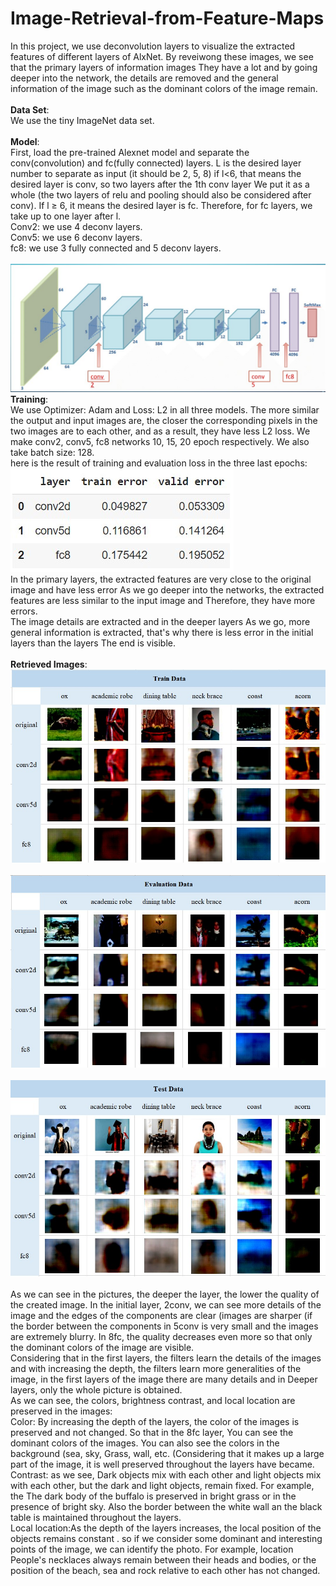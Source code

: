 # Image-Retrieval-from-Feature-Maps
In this project, we use deconvolution layers to visualize the extracted features of different layers of AlxNet. By reveiwong these images, we see that the primary layers of information images
They have a lot and by going deeper into the network, the details are removed and the general information of the image such as the dominant colors of the image
 remain.
<br>
<br>
__Data Set__:
<br>
We use the tiny ImageNet data set.
<br>
<br>
__Model__:
<br>
First, load the pre-trained Alexnet model and separate the conv(convolution) and fc(fully connected) layers. 
L is the desired layer number to separate as input (it should be 2, 5, 8) if l<6, that means the desired layer is conv, so two layers after the 1th conv layer 
We put it as a whole (the two layers of relu and pooling should also be considered after conv). If l ≥ 6, it means the desired layer is fc. Therefore, for fc layers, we take up to one layer after l.
<br>
Conv2: we use 4 deconv layers.
<br>
Conv5: we use 6 deconv layers.
<br>
fc8: we use 3 fully connected and 5 deconv layers.
<br>
<br>
![Image 0](pictures/alexnet.jpg)
<br>
__Training__:
<br>
We use Optimizer: Adam and Loss: L2 in all three models. The more similar the output and input images are, 
the closer the corresponding pixels in the two images are to each other, and as a result, they have less L2 loss.
We make conv2, conv5, fc8 networks 10, 15, 20 epoch respectively. We also take batch size: 128.
<br>
here is the result of training and evaluation loss in the three last epochs:
<br>
![Image 1](pictures/three_last_epoch_error.jpg)
<br>
In the primary layers, the extracted features are very close to the original image and have less error
As we go deeper into the networks, the extracted features are less similar to the input image and
Therefore, they have more errors.
<br>
The image details are extracted and in the deeper layers
As we go, more general information is extracted, that's why there is less error in the initial layers than the layers
The end is visible.
<br>
<br>
__Retrieved Images__:
<br>
![Image 2](pictures/retrived_train.jpg)
<br>
<br>
![Image 3](pictures/retrived_eval.jpg)
<br>
<br>
![Image 4](pictures/retrived_test.jpg)
<br>
<br>
As we can see in the pictures, the deeper the layer, the lower the quality of the created image.
In the initial layer, 2conv, we can see more details of the image and the edges of the components are clear (images
are sharper (if the border between the components in 5conv is very small and the images are extremely blurry.
In 8fc, the quality decreases even more so that only the dominant colors of the image are visible. 
<br>
Considering that in the first layers, the filters learn the details of the images and with
increasing the depth, the filters learn more generalities of the image, in the first layers of the image there are many details and in
Deeper layers, only the whole picture is obtained. 
<br>
As we can see, the colors, brightness contrast, and local location are preserved in the images:
<br>
Color: By increasing the depth of the layers, the color of the images is  preserved and not changed. So that in the 8fc layer,
You can see the dominant colors of the images. You can also see the colors in the background (sea, sky,
Grass, wall, etc. (Considering that it makes up a large part of the image, it is well preserved throughout the layers
have became.
<br>
Contrast: as we see, Dark objects mix with each other and light objects mix with each other, but the dark and light objects, remain fixed. For example, the
The dark body of the buffalo is preserved in bright grass or in the presence of bright sky. Also the border between the white wall an the black table is maintained throughout the layers.
<br>
Local location:As the depth of the layers increases, the local position of the objects remains constant . so if we consider some dominant and interesting points of the image, we can identify the photo. For example, location
People's necklaces always remain between their heads and bodies, or the position of the beach, sea and rock relative to each other has not changed.
